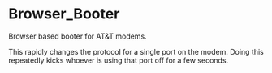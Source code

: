# Browser_Booter
Browser based booter for AT&amp;T modems.

This rapidly changes the protocol for a single port on the modem. Doing this repeatedly kicks whoever is using that port off for a few seconds.
